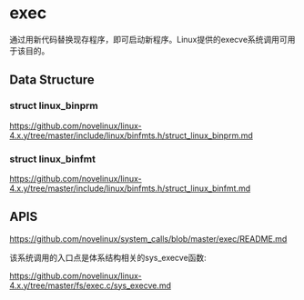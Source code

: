 exec
========================================

通过用新代码替换现存程序，即可启动新程序。Linux提供的execve系统调用可用于该目的。

Data Structure
----------------------------------------

### struct linux_binprm

https://github.com/novelinux/linux-4.x.y/tree/master/include/linux/binfmts.h/struct_linux_binprm.md

### struct linux_binfmt

https://github.com/novelinux/linux-4.x.y/tree/master/include/linux/binfmts.h/struct_linux_binfmt.md

APIS
----------------------------------------

https://github.com/novelinux/system_calls/blob/master/exec/README.md

该系统调用的入口点是体系结构相关的sys_execve函数:

https://github.com/novelinux/linux-4.x.y/tree/master/fs/exec.c/sys_execve.md